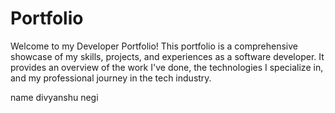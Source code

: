 # Portfolio
Welcome to my Developer Portfolio! This portfolio is a comprehensive showcase of my skills, projects, and experiences as a software developer. It provides an overview of the work I've done, the technologies I specialize in, and my professional journey in the tech industry.


name divyanshu negi
